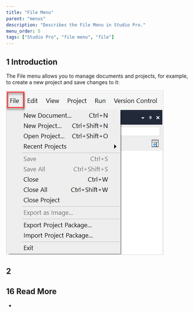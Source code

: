 ```yaml
---
title: "File Menu"
parent: "menus"
description: "Describes the File Menu in Studio Pro."
menu_order: 5
tags: ["Studio Pro", "file menu", "file"]
---
```


## 1 Introduction

The File menu allows you to manage documents and projects, for example, to create a new project and save changes to it:

![File Menu](attachments/file-menu/file-menu.png)

## 2 

## 16 Read More

* 
